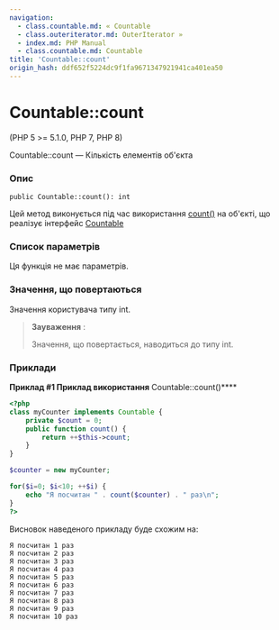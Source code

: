 ```yaml
---
navigation:
  - class.countable.md: « Countable
  - class.outeriterator.md: OuterIterator »
  - index.md: PHP Manual
  - class.countable.md: Countable
title: 'Countable::count'
origin_hash: ddf652f5224dc9f1fa9671347921941ca401ea50
---
```

# Countable::count

(PHP 5 >= 5.1.0, PHP 7, PHP 8)

Countable::count — Кількість елементів об'єкта

### Опис

```methodsynopsis
public Countable::count(): int
```

Цей метод виконується під час використання [count()](function.count.md) на об'єкті, що реалізує інтерфейс [Countable](class.countable.md)

### Список параметрів

Ця функція не має параметрів.

### Значення, що повертаються

Значення користувача типу int.

> **Зауваження** :
> 
> Значення, що повертається, наводиться до типу int.

### Приклади

**Приклад #1 Приклад використання** Countable::count()\*\*\*\*

```php
<?php
class myCounter implements Countable {
    private $count = 0;
    public function count() {
        return ++$this->count;
    }
}

$counter = new myCounter;

for($i=0; $i<10; ++$i) {
    echo "Я посчитан " . count($counter) . " раз\n";
}
?>
```

Висновок наведеного прикладу буде схожим на:

```
Я посчитан 1 раз
Я посчитан 2 раз
Я посчитан 3 раз
Я посчитан 4 раз
Я посчитан 5 раз
Я посчитан 6 раз
Я посчитан 7 раз
Я посчитан 8 раз
Я посчитан 9 раз
Я посчитан 10 раз
```
